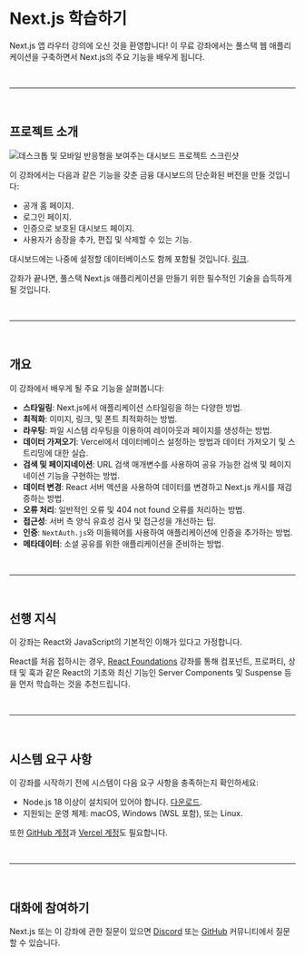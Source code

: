 # Next.js 학습하기

Next.js 앱 라우터 강의에 오신 것을 환영합니다! 이 무료 강좌에서는 풀스택 웹 애플리케이션을 구축하면서 Next.js의 주요 기능을 배우게 됩니다.

&nbsp;

---

&nbsp;

## 프로젝트 소개

![데스크톱 및 모바일 반응형을 보여주는 대시보드 프로젝트 스크린샷](https://nextjs.org/_next/image?url=%2Flearn%2Flight%2Fdashboard.png&w=3840&q=75&dpl=dpl_HBc4kqV4Ccyo2BZ3hEBtvQeTWwZZ)

이 강좌에서는 다음과 같은 기능을 갖춘 금융 대시보드의 단순화된 버전을 만들 것입니다:

- 공개 홈 페이지.
- 로그인 페이지.
- 인증으로 보호된 대시보드 페이지.
- 사용자가 송장을 추가, 편집 및 삭제할 수 있는 기능.

대시보드에는 나중에 설정할 데이터베이스도 함께 포함될 것입니다. [링크](https://nextjs.org/learn/dashboard-app/setting-up-your-database).

강좌가 끝나면, 풀스택 Next.js 애플리케이션을 만들기 위한 필수적인 기술을 습득하게 될 것입니다.

&nbsp;

---

&nbsp;

## 개요

이 강좌에서 배우게 될 주요 기능을 살펴봅니다:

- **스타일링**: Next.js에서 애플리케이션 스타일링을 하는 다양한 방법.
- **최적화**: 이미지, 링크, 및 폰트 최적화하는 방법.
- **라우팅**: 파일 시스템 라우팅을 이용하여 레이아웃과 페이지를 생성하는 방법.
- **데이터 가져오기**: Vercel에서 데이터베이스 설정하는 방법과 데이터 가져오기 및 스트리밍에 대한 실습.
- **검색 및 페이지네이션**: URL 검색 매개변수를 사용하여 공유 가능한 검색 및 페이지네이션 기능을 구현하는 방법.
- **데이터 변경**: React 서버 액션을 사용하여 데이터를 변경하고 Next.js 캐시를 재검증하는 방법.
- **오류 처리**: 일반적인 오류 및 404 not found 오류를 처리하는 방법.
- **접근성**: 서버 측 양식 유효성 검사 및 접근성을 개선하는 팁.
- **인증**: `NextAuth.js`와 미들웨어를 사용하여 애플리케이션에 인증을 추가하는 방법.
- **메타데이터**: 소셜 공유를 위한 애플리케이션을 준비하는 방법.

&nbsp;

---

&nbsp;

## 선행 지식

이 강좌는 React와 JavaScript의 기본적인 이해가 있다고 가정합니다.

React를 처음 접하시는 경우, [React Foundations](https://nextjs.org/learn/react-foundations) 강좌를 통해 컴포넌트, 프로퍼티, 상태 및 훅과 같은 React의 기초와 최신 기능인 Server Components 및 Suspense 등을 먼저 학습하는 것을 추천드립니다.

&nbsp;

---

&nbsp;

## 시스템 요구 사항

이 강좌를 시작하기 전에 시스템이 다음 요구 사항을 충족하는지 확인하세요:

- Node.js 18 이상이 설치되어 있어야 합니다. [다운로드](https://nodejs.org/en).
- 지원되는 운영 체제: macOS, Windows (WSL 포함), 또는 Linux.

또한 [GitHub 계정](https://github.com/join/)과 [Vercel 계정](https://vercel.com/signup)도 필요합니다.

&nbsp;

---

&nbsp;

## 대화에 참여하기

Next.js 또는 이 강좌에 관한 질문이 있으면 [Discord](https://discord.com/invite/Q3AsD4efFC) 또는 [GitHub](https://github.com/vercel/next.js/discussions) 커뮤니티에서 질문할 수 있습니다.
